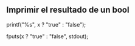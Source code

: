 ## Imprimir el resultado de un bool

printf("%s", x ? "true" : "false");

fputs(x ? "true" : "false", stdout);
